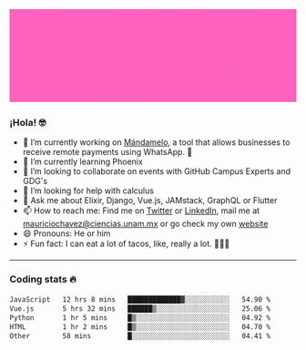 ![Banner](banner.gif)

### ¡Hola! 🤓

- 🔭 I’m currently working on [Mándamelo](https://www.mandamelo.com.mx/), a tool that allows businesses to receive remote payments using WhatsApp. 🤖
- 🌱 I’m currently learning Phoenix
- 👯 I’m looking to collaborate on events with GitHub Campus Experts and GDG's
- 🤔 I’m looking for help with calculus
- 💬 Ask me about Elixir, Django, Vue.js, JAMstack, GraphQL or Flutter
- 📫 How to reach me: Find me on [Twitter](https://twitter.com/ultr4nerd) or [LinkedIn](https://www.linkedin.com/in/mauricio-chávez-olea-4b46b7147/), mail me at [mauriciochavez@ciencias.unam.mx](mailto:mauriciochavez@ciencias.unam.mx) or go check my own [website](mauriciochavez.surge.sh)
- 😄 Pronouns: He or him
- ⚡ Fun fact: I can eat a lot of tacos, like, really a lot. 🌮🌮🌮
<!-- 🎙️ I'm releasing weekly episodes on my podcast ["Un Podcast Junior"](https://anchor.fm/un-podcast-junior)-->

---

### Coding stats 🔥

<!--START_SECTION:waka-->
```text
JavaScript   12 hrs 8 mins   █████████████▓░░░░░░░░░░░   54.90 % 
Vue.js       5 hrs 32 mins   ██████▒░░░░░░░░░░░░░░░░░░   25.06 % 
Python       1 hr 5 mins     █▒░░░░░░░░░░░░░░░░░░░░░░░   04.92 % 
HTML         1 hr 2 mins     █▒░░░░░░░░░░░░░░░░░░░░░░░   04.70 % 
Other        58 mins         █░░░░░░░░░░░░░░░░░░░░░░░░   04.41 % 
```
<!--END_SECTION:waka-->
